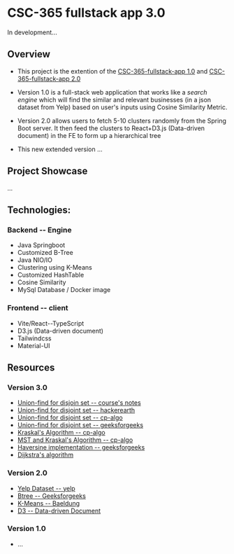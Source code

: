# CSC-365 fullstack app 3.0
In development... 


## Overview
  - This project is the extention of the [CSC-365-fullstack-app 1.0](https://github.com/lgad31vn/CSC-365-fullstack-app) and [CSC-365-fullstack-app 2.0](https://github.com/lgad31vn/CSC-365-fullstack-app-II)
  
  - Version 1.0 is a full-stack web application that works like a *search engine* which will find the similar and relevant businesses (in a json dataset from Yelp) based on user's inputs using Cosine Similarity Metric. 
  
  - Version 2.0 allows users to fetch 5-10 clusters randomly from the Spring Boot server. It then feed the clusters to React+D3.js (Data-driven document) in the FE to form up a hierarchical tree 

  - This new extended version ... 
  

## Project Showcase
...


## Technologies:
### Backend -- Engine
  - Java Springboot
  - Customized B-Tree
  - Java NIO/IO
  - Clustering using K-Means
  - Customized HashTable
  - Cosine Similarity
  - MySql Database / Docker image


### Frontend -- client
  - Vite/React--TypeScript
  - D3.js (Data-driven document)
  - Tailwindcss
  - Material-UI

## Resources
### Version 3.0
  - [Union-find for disjoin set -- course's notes](https://docs.google.com/document/d/1vL7tjxZzut8Cl7L2KYfp9S8DlFDHnWCG4Gwekg8vRWQ/edit#heading=h.m17n12tmqn83)
  - [Union-find for disjoint set -- hackerearth](https://www.hackerearth.com/practice/notes/disjoint-set-union-union-find/)
  - [Union-find for disjoint set -- cp-algo](https://cp-algorithms.com/data_structures/disjoint_set_union.html)
  - [Union-find for disjoint set -- geeksforgeeks](https://www.geeksforgeeks.org/disjoint-set-data-structures/)
  - [Kraskal's Algorithm -- cp-algo](https://cp-algorithms.com/graph/mst_kruskal.html)
  - [MST and Kraskal's Algorithm -- cp-algo](https://cp-algorithms.com/graph/mst_kruskal_with_dsu.html)
  - [Haversine implementation -- geeksforgeeks](https://www.geeksforgeeks.org/haversine-formula-to-find-distance-between-two-points-on-a-sphere/)
  - [Dijkstra's algorithm](https://www.baeldung.com/java-dijkstra)

### Version 2.0
  - [Yelp Dataset -- yelp](https://www.yelp.com/dataset)
  - [Btree -- Geeksforgeeks](https://www.geeksforgeeks.org/insert-operation-in-b-tree/) 
  - [K-Means -- Baeldung](https://www.baeldung.com/java-k-means-clustering-algorithm)
  - [D3 -- Data-driven Document](https://observablehq.com/@d3/d3-hierarchy?collection=@d3/d3-hierarchy)

### Version 1.0
  - ...
  
